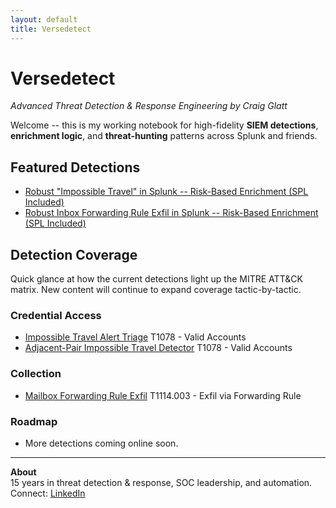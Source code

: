 ```yaml
---
layout: default
title: Versedetect
---
```


# Versedetect
*Advanced Threat Detection & Response Engineering by Craig Glatt*

Welcome -- this is my working notebook for high-fidelity **SIEM detections**, **enrichment logic**, and **threat-hunting** patterns across Splunk and friends.

## Featured Detections
- [Robust "Impossible Travel" in Splunk -- Risk-Based Enrichment (SPL Included)](impossible-travel.md)
- [Robust Inbox Forwarding Rule Exfil in Splunk -- Risk-Based Enrichment (SPL Included)](inbox-forwarding.md)

## Detection Coverage

<div class="mitre-section">
  <p>Quick glance at how the current detections light up the MITRE ATT&CK matrix. New content will continue to expand coverage tactic-by-tactic.</p>

  <div class="mitre-matrix">
    <div class="tactic-card">
      <h3>Credential Access</h3>
      <ul>
        <li>
          <a href="impossible-travel.html#spl-a-triage-defender-impossible-travel-alerts">Impossible Travel Alert Triage</a>
          <span class="tech-id">T1078 - Valid Accounts</span>
        </li>
        <li>
          <a href="impossible-travel.html#spl-b-direct-impossible-travel-from-sign-ins">Adjacent-Pair Impossible Travel Detector</a>
          <span class="tech-id">T1078 - Valid Accounts</span>
        </li>
      </ul>
    </div>
    <div class="tactic-card">
      <h3>Collection</h3>
      <ul>
        <li>
          <a href="inbox-forwarding.html#spl-b-direct-detector-from-exchange-unified-audit-log">Mailbox Forwarding Rule Exfil</a>
          <span class="tech-id">T1114.003 - Exfil via Forwarding Rule</span>
        </li>
      </ul>
    </div>
    <div class="tactic-card">
      <h3>Roadmap</h3>
      <ul>
        <li>More detections coming online soon.</li>
      </ul>
    </div>
  </div>
</div>

---
**About**  
15 years in threat detection & response, SOC leadership, and automation.  
Connect: [LinkedIn](https://www.linkedin.com/in/craig-glatt-8a06362)
